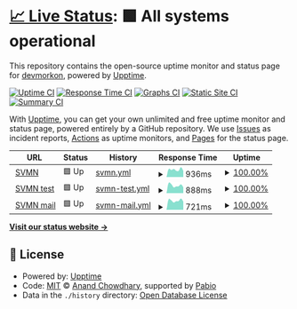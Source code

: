 # [📈 Live Status](https://devmorkon.github.io/upptime): <!--live status--> **🟩 All systems operational**

This repository contains the open-source uptime monitor and status page for [devmorkon](https://devmorkon.github.io/upptime), powered by [Upptime](https://github.com/upptime/upptime).

[![Uptime CI](https://github.com/devmorkon/upptime/workflows/Uptime%20CI/badge.svg)](https://github.com/devmorkon/upptime/actions?query=workflow%3A%22Uptime+CI%22)
[![Response Time CI](https://github.com/devmorkon/upptime/workflows/Response%20Time%20CI/badge.svg)](https://github.com/devmorkon/upptime/actions?query=workflow%3A%22Response+Time+CI%22)
[![Graphs CI](https://github.com/devmorkon/upptime/workflows/Graphs%20CI/badge.svg)](https://github.com/devmorkon/upptime/actions?query=workflow%3A%22Graphs+CI%22)
[![Static Site CI](https://github.com/devmorkon/upptime/workflows/Static%20Site%20CI/badge.svg)](https://github.com/devmorkon/upptime/actions?query=workflow%3A%22Static+Site+CI%22)
[![Summary CI](https://github.com/devmorkon/upptime/workflows/Summary%20CI/badge.svg)](https://github.com/devmorkon/upptime/actions?query=workflow%3A%22Summary+CI%22)

With [Upptime](https://upptime.js.org), you can get your own unlimited and free uptime monitor and status page, powered entirely by a GitHub repository. We use [Issues](https://github.com/devmorkon/upptime/issues) as incident reports, [Actions](https://github.com/devmorkon/upptime/actions) as uptime monitors, and [Pages](https://devmorkon.github.io/upptime) for the status page.

<!--start: status pages-->
<!-- This summary is generated by Upptime (https://github.com/upptime/upptime) -->
<!-- Do not edit this manually, your changes will be overwritten -->
<!-- prettier-ignore -->
| URL | Status | History | Response Time | Uptime |
| --- | ------ | ------- | ------------- | ------ |
| <img alt="" src="https://icons.duckduckgo.com/ip3/svmidden.nl.ico" height="13"> [SVMN](https://svmidden.nl) | 🟩 Up | [svmn.yml](https://github.com/devmorkon/upptime/commits/HEAD/history/svmn.yml) | <details><summary><img alt="Response time graph" src="./graphs/svmn/response-time-week.png" height="20"> 936ms</summary><br><a href="https://devmorkon.github.io/upptime/history/svmn"><img alt="Response time 898" src="https://img.shields.io/endpoint?url=https%3A%2F%2Fraw.githubusercontent.com%2Fdevmorkon%2Fupptime%2FHEAD%2Fapi%2Fsvmn%2Fresponse-time.json"></a><br><a href="https://devmorkon.github.io/upptime/history/svmn"><img alt="24-hour response time 1193" src="https://img.shields.io/endpoint?url=https%3A%2F%2Fraw.githubusercontent.com%2Fdevmorkon%2Fupptime%2FHEAD%2Fapi%2Fsvmn%2Fresponse-time-day.json"></a><br><a href="https://devmorkon.github.io/upptime/history/svmn"><img alt="7-day response time 936" src="https://img.shields.io/endpoint?url=https%3A%2F%2Fraw.githubusercontent.com%2Fdevmorkon%2Fupptime%2FHEAD%2Fapi%2Fsvmn%2Fresponse-time-week.json"></a><br><a href="https://devmorkon.github.io/upptime/history/svmn"><img alt="30-day response time 841" src="https://img.shields.io/endpoint?url=https%3A%2F%2Fraw.githubusercontent.com%2Fdevmorkon%2Fupptime%2FHEAD%2Fapi%2Fsvmn%2Fresponse-time-month.json"></a><br><a href="https://devmorkon.github.io/upptime/history/svmn"><img alt="1-year response time 898" src="https://img.shields.io/endpoint?url=https%3A%2F%2Fraw.githubusercontent.com%2Fdevmorkon%2Fupptime%2FHEAD%2Fapi%2Fsvmn%2Fresponse-time-year.json"></a></details> | <details><summary><a href="https://devmorkon.github.io/upptime/history/svmn">100.00%</a></summary><a href="https://devmorkon.github.io/upptime/history/svmn"><img alt="All-time uptime 100.00%" src="https://img.shields.io/endpoint?url=https%3A%2F%2Fraw.githubusercontent.com%2Fdevmorkon%2Fupptime%2FHEAD%2Fapi%2Fsvmn%2Fuptime.json"></a><br><a href="https://devmorkon.github.io/upptime/history/svmn"><img alt="24-hour uptime 100.00%" src="https://img.shields.io/endpoint?url=https%3A%2F%2Fraw.githubusercontent.com%2Fdevmorkon%2Fupptime%2FHEAD%2Fapi%2Fsvmn%2Fuptime-day.json"></a><br><a href="https://devmorkon.github.io/upptime/history/svmn"><img alt="7-day uptime 100.00%" src="https://img.shields.io/endpoint?url=https%3A%2F%2Fraw.githubusercontent.com%2Fdevmorkon%2Fupptime%2FHEAD%2Fapi%2Fsvmn%2Fuptime-week.json"></a><br><a href="https://devmorkon.github.io/upptime/history/svmn"><img alt="30-day uptime 100.00%" src="https://img.shields.io/endpoint?url=https%3A%2F%2Fraw.githubusercontent.com%2Fdevmorkon%2Fupptime%2FHEAD%2Fapi%2Fsvmn%2Fuptime-month.json"></a><br><a href="https://devmorkon.github.io/upptime/history/svmn"><img alt="1-year uptime 100.00%" src="https://img.shields.io/endpoint?url=https%3A%2F%2Fraw.githubusercontent.com%2Fdevmorkon%2Fupptime%2FHEAD%2Fapi%2Fsvmn%2Fuptime-year.json"></a></details>
| <img alt="" src="https://icons.duckduckgo.com/ip3/test.svmidden.nl.ico" height="13"> [SVMN test](https://test.svmidden.nl) | 🟩 Up | [svmn-test.yml](https://github.com/devmorkon/upptime/commits/HEAD/history/svmn-test.yml) | <details><summary><img alt="Response time graph" src="./graphs/svmn-test/response-time-week.png" height="20"> 888ms</summary><br><a href="https://devmorkon.github.io/upptime/history/svmn-test"><img alt="Response time 891" src="https://img.shields.io/endpoint?url=https%3A%2F%2Fraw.githubusercontent.com%2Fdevmorkon%2Fupptime%2FHEAD%2Fapi%2Fsvmn-test%2Fresponse-time.json"></a><br><a href="https://devmorkon.github.io/upptime/history/svmn-test"><img alt="24-hour response time 932" src="https://img.shields.io/endpoint?url=https%3A%2F%2Fraw.githubusercontent.com%2Fdevmorkon%2Fupptime%2FHEAD%2Fapi%2Fsvmn-test%2Fresponse-time-day.json"></a><br><a href="https://devmorkon.github.io/upptime/history/svmn-test"><img alt="7-day response time 888" src="https://img.shields.io/endpoint?url=https%3A%2F%2Fraw.githubusercontent.com%2Fdevmorkon%2Fupptime%2FHEAD%2Fapi%2Fsvmn-test%2Fresponse-time-week.json"></a><br><a href="https://devmorkon.github.io/upptime/history/svmn-test"><img alt="30-day response time 844" src="https://img.shields.io/endpoint?url=https%3A%2F%2Fraw.githubusercontent.com%2Fdevmorkon%2Fupptime%2FHEAD%2Fapi%2Fsvmn-test%2Fresponse-time-month.json"></a><br><a href="https://devmorkon.github.io/upptime/history/svmn-test"><img alt="1-year response time 891" src="https://img.shields.io/endpoint?url=https%3A%2F%2Fraw.githubusercontent.com%2Fdevmorkon%2Fupptime%2FHEAD%2Fapi%2Fsvmn-test%2Fresponse-time-year.json"></a></details> | <details><summary><a href="https://devmorkon.github.io/upptime/history/svmn-test">100.00%</a></summary><a href="https://devmorkon.github.io/upptime/history/svmn-test"><img alt="All-time uptime 100.00%" src="https://img.shields.io/endpoint?url=https%3A%2F%2Fraw.githubusercontent.com%2Fdevmorkon%2Fupptime%2FHEAD%2Fapi%2Fsvmn-test%2Fuptime.json"></a><br><a href="https://devmorkon.github.io/upptime/history/svmn-test"><img alt="24-hour uptime 100.00%" src="https://img.shields.io/endpoint?url=https%3A%2F%2Fraw.githubusercontent.com%2Fdevmorkon%2Fupptime%2FHEAD%2Fapi%2Fsvmn-test%2Fuptime-day.json"></a><br><a href="https://devmorkon.github.io/upptime/history/svmn-test"><img alt="7-day uptime 100.00%" src="https://img.shields.io/endpoint?url=https%3A%2F%2Fraw.githubusercontent.com%2Fdevmorkon%2Fupptime%2FHEAD%2Fapi%2Fsvmn-test%2Fuptime-week.json"></a><br><a href="https://devmorkon.github.io/upptime/history/svmn-test"><img alt="30-day uptime 100.00%" src="https://img.shields.io/endpoint?url=https%3A%2F%2Fraw.githubusercontent.com%2Fdevmorkon%2Fupptime%2FHEAD%2Fapi%2Fsvmn-test%2Fuptime-month.json"></a><br><a href="https://devmorkon.github.io/upptime/history/svmn-test"><img alt="1-year uptime 100.00%" src="https://img.shields.io/endpoint?url=https%3A%2F%2Fraw.githubusercontent.com%2Fdevmorkon%2Fupptime%2FHEAD%2Fapi%2Fsvmn-test%2Fuptime-year.json"></a></details>
| <img alt="" src="https://icons.duckduckgo.com/ip3/mail.svmidden.nl.ico" height="13"> [SVMN mail](https://mail.svmidden.nl) | 🟩 Up | [svmn-mail.yml](https://github.com/devmorkon/upptime/commits/HEAD/history/svmn-mail.yml) | <details><summary><img alt="Response time graph" src="./graphs/svmn-mail/response-time-week.png" height="20"> 721ms</summary><br><a href="https://devmorkon.github.io/upptime/history/svmn-mail"><img alt="Response time 776" src="https://img.shields.io/endpoint?url=https%3A%2F%2Fraw.githubusercontent.com%2Fdevmorkon%2Fupptime%2FHEAD%2Fapi%2Fsvmn-mail%2Fresponse-time.json"></a><br><a href="https://devmorkon.github.io/upptime/history/svmn-mail"><img alt="24-hour response time 803" src="https://img.shields.io/endpoint?url=https%3A%2F%2Fraw.githubusercontent.com%2Fdevmorkon%2Fupptime%2FHEAD%2Fapi%2Fsvmn-mail%2Fresponse-time-day.json"></a><br><a href="https://devmorkon.github.io/upptime/history/svmn-mail"><img alt="7-day response time 721" src="https://img.shields.io/endpoint?url=https%3A%2F%2Fraw.githubusercontent.com%2Fdevmorkon%2Fupptime%2FHEAD%2Fapi%2Fsvmn-mail%2Fresponse-time-week.json"></a><br><a href="https://devmorkon.github.io/upptime/history/svmn-mail"><img alt="30-day response time 687" src="https://img.shields.io/endpoint?url=https%3A%2F%2Fraw.githubusercontent.com%2Fdevmorkon%2Fupptime%2FHEAD%2Fapi%2Fsvmn-mail%2Fresponse-time-month.json"></a><br><a href="https://devmorkon.github.io/upptime/history/svmn-mail"><img alt="1-year response time 776" src="https://img.shields.io/endpoint?url=https%3A%2F%2Fraw.githubusercontent.com%2Fdevmorkon%2Fupptime%2FHEAD%2Fapi%2Fsvmn-mail%2Fresponse-time-year.json"></a></details> | <details><summary><a href="https://devmorkon.github.io/upptime/history/svmn-mail">100.00%</a></summary><a href="https://devmorkon.github.io/upptime/history/svmn-mail"><img alt="All-time uptime 93.67%" src="https://img.shields.io/endpoint?url=https%3A%2F%2Fraw.githubusercontent.com%2Fdevmorkon%2Fupptime%2FHEAD%2Fapi%2Fsvmn-mail%2Fuptime.json"></a><br><a href="https://devmorkon.github.io/upptime/history/svmn-mail"><img alt="24-hour uptime 100.00%" src="https://img.shields.io/endpoint?url=https%3A%2F%2Fraw.githubusercontent.com%2Fdevmorkon%2Fupptime%2FHEAD%2Fapi%2Fsvmn-mail%2Fuptime-day.json"></a><br><a href="https://devmorkon.github.io/upptime/history/svmn-mail"><img alt="7-day uptime 100.00%" src="https://img.shields.io/endpoint?url=https%3A%2F%2Fraw.githubusercontent.com%2Fdevmorkon%2Fupptime%2FHEAD%2Fapi%2Fsvmn-mail%2Fuptime-week.json"></a><br><a href="https://devmorkon.github.io/upptime/history/svmn-mail"><img alt="30-day uptime 100.00%" src="https://img.shields.io/endpoint?url=https%3A%2F%2Fraw.githubusercontent.com%2Fdevmorkon%2Fupptime%2FHEAD%2Fapi%2Fsvmn-mail%2Fuptime-month.json"></a><br><a href="https://devmorkon.github.io/upptime/history/svmn-mail"><img alt="1-year uptime 93.67%" src="https://img.shields.io/endpoint?url=https%3A%2F%2Fraw.githubusercontent.com%2Fdevmorkon%2Fupptime%2FHEAD%2Fapi%2Fsvmn-mail%2Fuptime-year.json"></a></details>

<!--end: status pages-->

[**Visit our status website →**](https://devmorkon.github.io/upptime)

## 📄 License

- Powered by: [Upptime](https://github.com/upptime/upptime)
- Code: [MIT](./LICENSE) © [Anand Chowdhary](https://anandchowdhary.com), supported by [Pabio](https://pabio.com)
- Data in the `./history` directory: [Open Database License](https://opendatacommons.org/licenses/odbl/1-0/)
